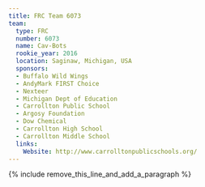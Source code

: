 ```yaml
---
title: FRC Team 6073
team:
  type: FRC
  number: 6073
  name: Cav-Bots
  rookie_year: 2016
  location: Saginaw, Michigan, USA
  sponsors:
  - Buffalo Wild Wings
  - AndyMark FIRST Choice
  - Nexteer
  - Michigan Dept of Education
  - Carrollton Public School
  - Argosy Foundation
  - Dow Chemical
  - Carrollton High School
  - Carrollton Middle School
  links:
    Website: http://www.carrolltonpublicschools.org/
---
```


{% include remove_this_line_and_add_a_paragraph %}